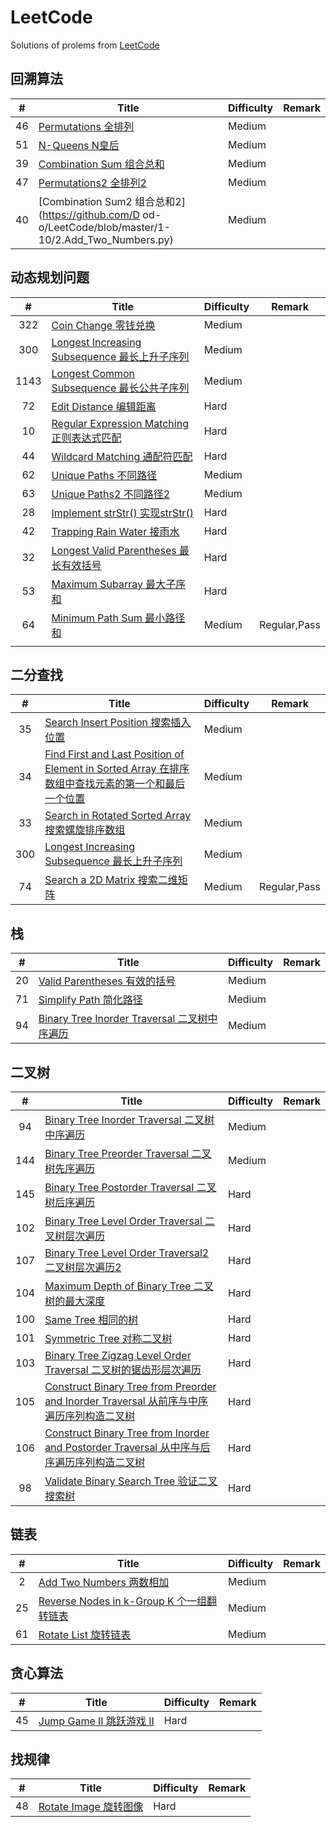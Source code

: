 # LeetCode

Solutions of prolems from [LeetCode](https://leetcode.com/problemset/all/)

## 回溯算法

|  #   | Title                                                        | Difficulty | Remark |
| :--: | ------------------------------------------------------------ | ---------- | ------ |
|  46  | [Permutations 全排列](https://github.com/Dod-o/LeetCode/blob/master/1-10/1.Two_Sum.py) | Medium     |        |
|  51  | [N-Queens N皇后](https://github.com/Dod-o/LeetCode/blob/master/1-10/2.Add_Two_Numbers.py) | Medium     |        |
|  39  | [Combination Sum 组合总和](https://github.com/Dod-o/LeetCode/blob/master/1-10/2.Add_Two_Numbers.py) | Medium     |        |
|  47  | [Permutations2 全排列2](https://github.com/Dod-o/LeetCode/blob/master/1-10/1.Two_Sum.py) | Medium     |        |
|  40  | [Combination Sum2 组合总和2](https://github.com/D  od-o/LeetCode/blob/master/1-10/2.Add_Two_Numbers.py) | Medium     |        |

## 动态规划问题

|  #   | Title                                                        | Difficulty | Remark        |
| :--: | ------------------------------------------------------------ | ---------- | ------------- |
| 322  | [Coin Change 零钱兑换](https://github.com/Dod-o/LeetCode/blob/master/1-10/1.Two_Sum.py) | Medium     |               |
| 300  | [Longest Increasing Subsequence 最长上升子序列](https://github.com/Dod-o/LeetCode/blob/master/1-10/1.Two_Sum.py) | Medium     |               |
| 1143 | [Longest Common Subsequence 最长公共子序列](https://github.com/Dod-o/LeetCode/blob/master/1-10/1.Two_Sum.py) | Medium     |               |
|  72  | [Edit Distance 编辑距离](https://github.com/Dod-o/LeetCode/blob/master/1-10/1.Two_Sum.py) | Hard       |               |
|  10  | [Regular Expression Matching 正则表达式匹配](https://github.com/Dod-o/LeetCode/blob/master/1-10/1.Two_Sum.py) | Hard       |               |
|  44  | [Wildcard Matching 通配符匹配](https://github.com/Dod-o/LeetCode/blob/master/1-10/1.Two_Sum.py) | Hard       |               |
|  62  | [Unique Paths 不同路径](https://github.com/Dod-o/LeetCode/blob/master/1-10/1.Two_Sum.py) | Medium     |               |
|  63  | [Unique Paths2 不同路径2](https://github.com/Dod-o/LeetCode/blob/master/1-10/1.Two_Sum.py) | Medium     |               |
|  28  | [Implement strStr() 实现strStr()](https://github.com/Dod-o/LeetCode/blob/master/1-10/1.Two_Sum.py) | Hard       |               |
|  42  | [Trapping Rain Water 接雨水](https://github.com/Dod-o/LeetCode/blob/master/1-10/1.Two_Sum.py) | Hard       |               |
|  32  | [Longest Valid Parentheses 最长有效括号](https://github.com/Dod-o/LeetCode/blob/master/1-10/1.Two_Sum.py) | Hard       |               |
|  53  | [Maximum Subarray 最大子序和](https://github.com/Dod-o/LeetCode/blob/master/1-10/1.Two_Sum.py) | Hard       |               |
|  64  | [Minimum Path Sum 最小路径和](https://leetcode-cn.com/problems/minimum-path-sum/) | Medium     | Regular,Pass |
|      |                                                              |            |               |

## 二分查找

|  #   | Title                                                        | Difficulty | Remark |
| :--: | ------------------------------------------------------------ | ---------- | ------ |
|  35  | [Search Insert Position 搜索插入位置](https://github.com/Dod-o/LeetCode/blob/master/1-10/1.Two_Sum.py) | Medium     |        |
|  34  | [Find First and Last Position of Element in Sorted Array 在排序数组中查找元素的第一个和最后一个位置](https://github.com/Dod-o/LeetCode/blob/master/1-10/1.Two_Sum.py) | Medium     |        |
|  33  | [Search in Rotated Sorted Array 搜索螺旋排序数组](https://github.com/Dod-o/LeetCode/blob/master/1-10/1.Two_Sum.py) | Medium     |        |
| 300  | [Longest Increasing Subsequence 最长上升子序列](https://github.com/Dod-o/LeetCode/blob/master/1-10/1.Two_Sum.py) | Medium     |        |
|  74  | [Search a 2D Matrix 搜索二维矩阵](https://github.com/Dod-o/LeetCode/blob/master/1-10/1.Two_Sum.py) | Medium     | Regular,Pass |

## 栈

|  #   | Title                                                        | Difficulty | Remark |
| :--: | ------------------------------------------------------------ | ---------- | ------ |
|  20  | [Valid Parentheses 有效的括号](https://github.com/Dod-o/LeetCode/blob/master/1-10/1.Two_Sum.py) | Medium     |        |
|  71  | [Simplify Path 简化路径](https://github.com/Dod-o/LeetCode/blob/master/1-10/1.Two_Sum.py) | Medium     |        |
|  94  | [Binary Tree Inorder Traversal 二叉树中序遍历](https://github.com/Dod-o/LeetCode/blob/master/1-10/1.Two_Sum.py) | Medium     |        |

## 二叉树

|  #   | Title                                                        | Difficulty | Remark |
| :--: | ------------------------------------------------------------ | ---------- | ------ |
|  94  | [Binary Tree Inorder Traversal 二叉树中序遍历](https://github.com/Dod-o/LeetCode/blob/master/1-10/1.Two_Sum.py) | Medium     |        |
| 144  | [Binary Tree Preorder Traversal 二叉树先序遍历](https://github.com/Dod-o/LeetCode/blob/master/1-10/1.Two_Sum.py) | Medium     |        |
| 145  | [Binary Tree Postorder Traversal 二叉树后序遍历](https://github.com/Dod-o/LeetCode/blob/master/1-10/1.Two_Sum.py) | Hard       |        |
| 102  | [Binary Tree Level Order Traversal 二叉树层次遍历](https://github.com/Dod-o/LeetCode/blob/master/1-10/1.Two_Sum.py) | Hard       |        |
| 107  | [Binary Tree Level Order Traversal2 二叉树层次遍历2](https://github.com/Dod-o/LeetCode/blob/master/1-10/1.Two_Sum.py) | Hard       |        |
| 104  | [Maximum Depth of Binary Tree 二叉树的最大深度](https://github.com/Dod-o/LeetCode/blob/master/1-10/1.Two_Sum.py) | Hard       |        |
| 100  | [Same Tree 相同的树](https://github.com/Dod-o/LeetCode/blob/master/1-10/1.Two_Sum.py) | Hard       |        |
| 101  | [Symmetric Tree 对称二叉树](https://github.com/Dod-o/LeetCode/blob/master/1-10/1.Two_Sum.py) | Hard       |        |
| 103  | [ Binary Tree Zigzag Level Order Traversal 二叉树的锯齿形层次遍历](https://github.com/Dod-o/LeetCode/blob/master/1-10/1.Two_Sum.py) | Hard       |        |
| 105  | [Construct Binary Tree from Preorder and Inorder Traversal 从前序与中序遍历序列构造二叉树](https://github.com/Dod-o/LeetCode/blob/master/1-10/1.Two_Sum.py) | Hard       |        |
| 106  | [Construct Binary Tree from Inorder and Postorder Traversal 从中序与后序遍历序列构造二叉树](https://github.com/Dod-o/LeetCode/blob/master/1-10/1.Two_Sum.py) | Hard       |        |
|  98  | [Validate Binary Search Tree 验证二叉搜索树](https://github.com/Dod-o/LeetCode/blob/master/1-10/1.Two_Sum.py) | Hard       |        |

## 链表

|  #   | Title                                                        | Difficulty | Remark |
| :--: | ------------------------------------------------------------ | ---------- | ------ |
|  2   | [Add Two Numbers 两数相加](https://github.com/Dod-o/LeetCode/blob/master/1-10/1.Two_Sum.py) | Medium     |        |
|  25  | [Reverse Nodes in k-Group K 个一组翻转链表](https://github.com/Dod-o/LeetCode/blob/master/1-10/1.Two_Sum.py) | Medium     |        |
|  61  | [Rotate List 旋转链表](https://github.com/Dod-o/LeetCode/blob/master/1-10/1.Two_Sum.py) | Medium     |        |

## 贪心算法

|  #   | Title                                                        | Difficulty | Remark |
| :--: | ------------------------------------------------------------ | ---------- | ------ |
|  45  | [Jump Game II 跳跃游戏 II](https://github.com/Dod-o/LeetCode/blob/master/1-10/1.Two_Sum.py) | Hard       |        |

## 找规律

|  #   | Title                                                        | Difficulty | Remark |
| :--: | ------------------------------------------------------------ | ---------- | ------ |
|  48  | [Rotate Image 旋转图像](https://github.com/Dod-o/LeetCode/blob/master/1-10/1.Two_Sum.py) | Hard       |        |